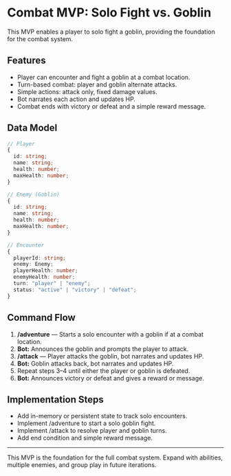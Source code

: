 # Combat MVP: Solo Fight vs. Goblin

This MVP enables a player to solo fight a goblin, providing the foundation for
the combat system.

## Features

- Player can encounter and fight a goblin at a combat location.
- Turn-based combat: player and goblin alternate attacks.
- Simple actions: attack only, fixed damage values.
- Bot narrates each action and updates HP.
- Combat ends with victory or defeat and a simple reward message.

## Data Model

```ts
// Player
{
  id: string;
  name: string;
  health: number;
  maxHealth: number;
}

// Enemy (Goblin)
{
  id: string;
  name: string;
  health: number;
  maxHealth: number;
}

// Encounter
{
  playerId: string;
  enemy: Enemy;
  playerHealth: number;
  enemyHealth: number;
  turn: "player" | "enemy";
  status: "active" | "victory" | "defeat";
}
```

## Command Flow

1. **/adventure** — Starts a solo encounter with a goblin if at a combat
   location.
2. **Bot:** Announces the goblin and prompts the player to attack.
3. **/attack** — Player attacks the goblin, bot narrates and updates HP.
4. **Bot:** Goblin attacks back, bot narrates and updates HP.
5. Repeat steps 3–4 until either the player or goblin is defeated.
6. **Bot:** Announces victory or defeat and gives a reward or message.

## Implementation Steps

- Add in-memory or persistent state to track solo encounters.
- Implement /adventure to start a solo goblin fight.
- Implement /attack to resolve player and goblin turns.
- Add end condition and simple reward message.

---

This MVP is the foundation for the full combat system. Expand with abilities,
multiple enemies, and group play in future iterations.
